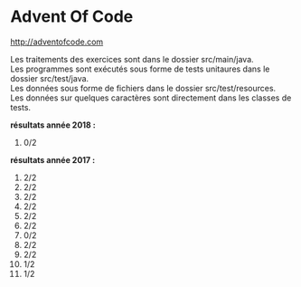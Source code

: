 # Advent Of Code

http://adventofcode.com

Les traitements des exercices sont dans le dossier src/main/java.  
Les programmes sont exécutés sous forme de tests unitaures dans le dossier src/test/java.  
Les données sous forme de fichiers dans le dossier src/test/resources.  
Les données sur quelques caractères sont directement dans les classes de tests.

**résultats année 2018 :**
1. 0/2

**résultats année 2017 :**
1. 2/2
2. 2/2
3. 2/2
4. 2/2
5. 2/2
6. 2/2
7. 0/2
8. 2/2
9. 2/2
10. 1/2
11. 1/2
